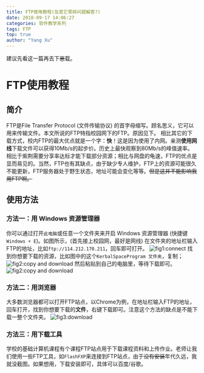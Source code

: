 ```yaml
---
title: FTP使用教程(及其它零碎问题解答?)
date: 2018-09-17 14:06:27
categories: 软件教学系列
tags: FTP
top: true
author: "Yang Xu"
---
```


建议先看这一篇再去下~~崽~~载。

<!--more-->
# FTP使用教程

## 简介
FTP是File Transfer Protocol (文件传输协议) 的首字母缩写。顾名思义，它可以用来传输文件。本文所说的FTP特指校园网下的FTP。原因见下。
相比其它的下载方式，校内FTP的最大优点就是一个字：**快**！这是因为使用了内网。亲测**使用网线**下载文件可以获得10Mb/s的起步价。历史上最快观察到80Mb/s的峰值速率。
相比于紫荆需要分享率达标才能下载部分资源；相比与网盘的龟速，FTP的优点是显而易见的。当然，FTP也有其缺点，由于缺少专人维护，FTP上的资源可能很久不能更新，FTP服务器处于野生状态，地址可能会变化等等。~~但是这并不能影响我用FTP啊。~~

## 使用方法

### 方法一：用 Windows 资源管理器
你可以通过打开``此电脑``或任意一个文件夹来开启 Windows 资源管理器 (快捷键 ``Windows + E``)。如图所示，(首先接上校园网，最好是网线) 在文件夹的地址栏输入FTP的地址，比如``ftp://114.212.170.211``，回车即可打开。
![fig1:connect](/figure/ftp/InputAddress.png)
找到你想要下载的资源，比如图中的这个``KerbalSpaceProgram 文件夹``，复制；
![fig2:copy and download](/figure/ftp/copy.png)
然后粘贴到自己的电脑里，等待下载即可。
![fig2:copy and download](/figure/ftp/paste.png)

### 方法二：用浏览器
大多数浏览器都可以打开FTP站点，以Chrome为例，在地址栏输入FTP的地址，回车打开，找到你想要下载的**文件**，右键下载即可。注意这个方法的缺点是不能下载一整个文件夹。
![fig3:download](/figure/ftp/download.png)

### 方法三：用下载工具
学校的基础计算机课程有个课程FTP站点用于下载课程资料和上传作业。老师让我们使用一些FTP工具，如``FlashFXP``来连接到FTP站点，由于~~没有安装~~年代久远，我就没截图。如果想用，下载安装即可，具体可以百度/谷歌。
